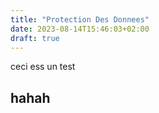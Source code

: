 ```yaml
---
title: "Protection Des Donnees"
date: 2023-08-14T15:46:03+02:00
draft: true
---
```


ceci ess un test

## hahah
